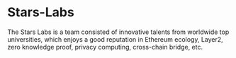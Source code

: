 # Stars-Labs
The Stars Labs is a team consisted of innovative talents from worldwide top universities, which enjoys a good reputation in Ethereum ecology, Layer2, zero knowledge proof, privacy computing, cross-chain bridge, etc.
